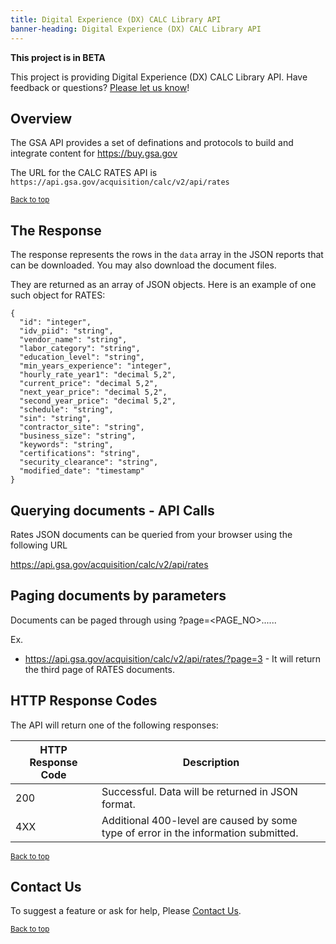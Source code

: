 ```yaml
---
title: Digital Experience (DX) CALC Library API
banner-heading: Digital Experience (DX) CALC Library API
---
```


<!--link rel="stylesheet" type="text/css" href="../../assets/swaggerui-dist/swagger-ui.css" -->
<!--link rel="stylesheet" type="text/css" href="../../assets/swaggerui-dist/custom.css" -->

<!-- Alpha status alert -->
<div class="usa-alert usa-alert-warning" id="site-wide-alert" role="alert">
   <div class="usa-alert-body">
     <strong>
       This project is in BETA       
     </strong>
     <p class="usa-alert-text">
        This project is providing Digital Experience (DX) CALC Library API. 
        Have feedback or questions? <a href="mailto: fasdigitalsupport@gsa.gov">Please let us know</a>!
     </p>
   </div>
 </div>
<!-- end Alpha status alert -->


## Overview

The GSA API provides a set of definations and protocols to build and integrate content for <a href="https://buy.gsa.gov">https://buy.gsa.gov</a>


The URL for the CALC RATES API is `https://api.gsa.gov/acquisition/calc/v2/api/rates`

<p><small><a href="#">Back to top</a></small></p>


## The Response

The response represents the rows in the `data` array in the JSON reports that can be downloaded. You may also download the document files.

They are returned as an array of JSON objects. Here is an example of one such object for RATES:

```
{
  "id": "integer",
  "idv_piid": "string",
  "vendor_name": "string",
  "labor_category": "string",
  "education_level": "string",
  "min_years_experience": "integer",
  "hourly_rate_year1": "decimal 5,2",
  "current_price": "decimal 5,2",
  "next_year_price": "decimal 5,2",
  "second_year_price": "decimal 5,2",
  "schedule": "string",
  "sin": "string",
  "contractor_site": "string",
  "business_size": "string",
  "keywords": "string",
  "certifications": "string",
  "security_clearance": "string",
  "modified_date": "timestamp"
}
```

## Querying documents - API Calls

Rates JSON documents can be queried from your browser using the following URL

https://api.gsa.gov/acquisition/calc/v2/api/rates

## Paging documents by parameters

Documents can be paged through using ?page=<PAGE_NO>......

Ex.
- https://api.gsa.gov/acquisition/calc/v2/api/rates/?page=3 - It will return the third page of RATES documents.



## HTTP Response Codes

The API will return one of the following responses:

| HTTP Response Code | Description |
| ---- | ----------- |
| 200 | Successful. Data will be returned in JSON format. |
| 4XX | Additional 400-level are caused by some type of error in the information submitted. |

<p><small><a href="#">Back to top</a></small></p>


## Contact Us

To suggest a feature or ask for help, Please <a href="mailto: fasdigitalsupport@gsa.gov">Contact Us</a>.

<p><small><a href="#">Back to top</a></small></p>